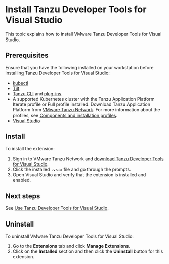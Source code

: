 # Install Tanzu Developer Tools for Visual Studio

This topic explains how to install VMware Tanzu Developer Tools for Visual Studio.

## <a id="prereqs"></a> Prerequisites

Ensure that you have the following installed on your workstation before installing
Tanzu Developer Tools for Visual Studio:

- [kubectl](https://kubernetes.io/docs/tasks/tools/)
- [Tilt](https://docs.tilt.dev/install.html)
- [Tanzu CLI](../cli-plugins/tanzu-cli.hbs.md#tanzu-cli-install) and
  [plug-ins](../cli-plugins/tanzu-cli-plugin.hbs.md).
- A supported Kubernetes cluster with the Tanzu Application Platform Iterate profile or Full profile
  installed.
  Download Tanzu Application Platform from [VMware Tanzu Network](https://network.tanzu.vmware.com/products/tanzu-application-platform/).
  For more information about the profiles, see [Components and installation profiles](../about-package-profiles.hbs.md).
- [Visual Studio](https://visualstudio.microsoft.com/vs/)

## <a id="install"></a> Install

To install the extension:

1. Sign in to VMware Tanzu Network and
   [download Tanzu Developer Tools for Visual Studio](https://network.pivotal.io/products/tanzu-application-platform/).
2. Click the installed `.vsix` file and go through the prompts.
3. Open Visual Studio and verify that the extension is installed and enabled.

## <a id="next-steps"></a> Next steps

See [Use Tanzu Developer Tools for Visual Studio](using-the-extension.hbs.md).

## <a id="uninstall"></a> Uninstall

To uninstall VMware Tanzu Developer Tools for Visual Studio:

1. Go to the **Extensions** tab and click **Manage Extensions**.
2. Click on the **Installed** section and then click the **Uninstall** button for this extension.
